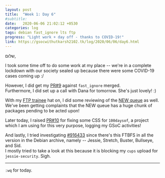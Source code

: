 ```yaml
---
layout: post
title:  "Week 1: Day 6"
#subtitle:
date:   2020-06-06 21:02:12 +0530
categories: log
tags: debian fast_ignore lts ftp
progress: "Light work + day off - thanks to COVID-19!"
link: https://gsocwithutkarsh2102.tk/log/2020/06/06/day6.html
---
```


שלום,

I took some time off to do some work at my place -- we're in a complete lockdown
with our society sealed up because there were some COVID-19 cases coming up :/

However, I did get my [PR#9](https://github.com/robotdana/fast_ignore/pull/9)
against `fast_ignore` merged.  
Furthermore, I did set up a call with Dana for tomorrow. She's just lovely! :)

With my [FTP trainee](https://ftp-master.debian.org/) hat on, I did some reviewing
of the [NEW queue](https://ftp-master.debian.org/new.html) as well. We've been
getting complaints that the NEW queue has a huge chunk of packages pending to be
acted upon!

Later today, I raised [PR#10](https://github.com/FabioRosado/100daysof/pull/10) for
fixing some CSS for `100daysof`, a project which I am using for this very purpose,
logging my GSoC activities!

And lastly, I tried investigating [#916433](https://bugs.debian.org/916433) since
there's this FTBFS in all the version in the Debian archive, namely -- Jessie,
Stretch, Buster, Bullseye, and Sid.  
I mostly tried to take a look at this because it is blocking my `cups` upload for
`jessie-security`. Sigh.

---

`:wq` for today.
